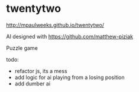 # twentytwo

http://mpaulweeks.github.io/twentytwo/

AI designed with https://github.com/matthew-piziak

Puzzle game

todo:

- refactor js, its a mess
- add logic for ai playing from a losing position
- add dumber ai
